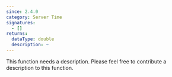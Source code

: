```yaml
---
since: 2.4.0
category: Server Time
signatures:
  - []
returns:
  dataType: double
  description: ~
---
```


This function needs a description. Please feel free to contribute a description to this function.
